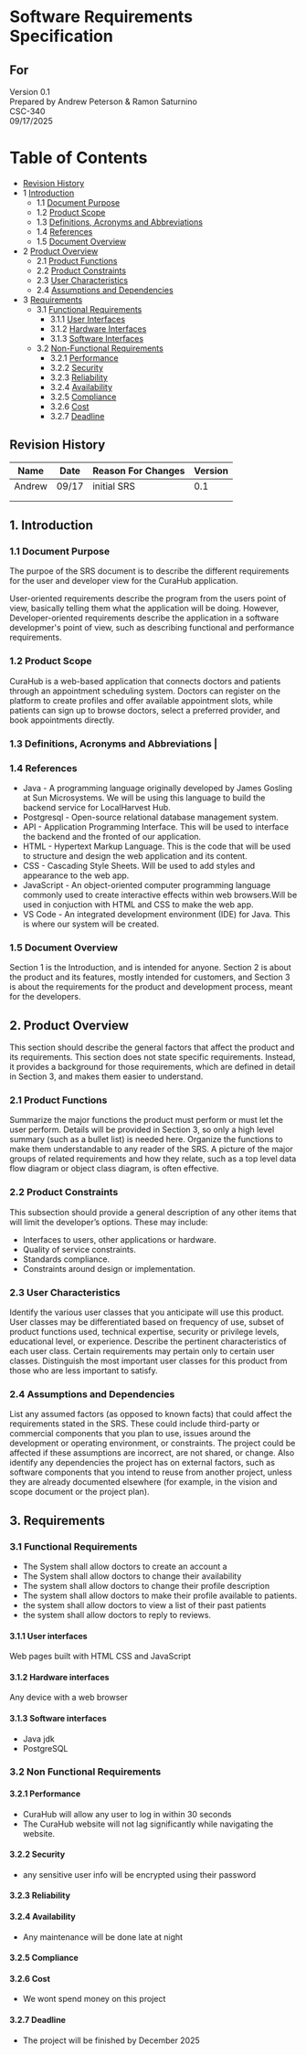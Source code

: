 # Software Requirements Specification
## For <project name>

Version 0.1  
Prepared by Andrew Peterson & Ramon Saturnino  
CSC-340  
09/17/2025

Table of Contents
=================
* [Revision History](#revision-history)
* 1 [Introduction](#1-introduction)
  * 1.1 [Document Purpose](#11-document-purpose)
  * 1.2 [Product Scope](#12-product-scope)
  * 1.3 [Definitions, Acronyms and Abbreviations](#13-definitions-acronyms-and-abbreviations)
  * 1.4 [References](#14-references)
  * 1.5 [Document Overview](#15-document-overview)
* 2 [Product Overview](#2-product-overview)
  * 2.1 [Product Functions](#21-product-functions)
  * 2.2 [Product Constraints](#22-product-constraints)
  * 2.3 [User Characteristics](#23-user-characteristics)
  * 2.4 [Assumptions and Dependencies](#24-assumptions-and-dependencies)
* 3 [Requirements](#3-requirements)
  * 3.1 [Functional Requirements](#31-functional-requirements)
    * 3.1.1 [User Interfaces](#311-user-interfaces)
    * 3.1.2 [Hardware Interfaces](#312-hardware-interfaces)
    * 3.1.3 [Software Interfaces](#313-software-interfaces)
  * 3.2 [Non-Functional Requirements](#32-non-functional-requirements)
    * 3.2.1 [Performance](#321-performance)
    * 3.2.2 [Security](#322-security)
    * 3.2.3 [Reliability](#323-reliability)
    * 3.2.4 [Availability](#324-availability)
    * 3.2.5 [Compliance](#325-compliance)
    * 3.2.6 [Cost](#326-cost)
    * 3.2.7 [Deadline](#327-deadline)

## Revision History
| Name | Date    | Reason For Changes  | Version   |
| ---- | ------- | ------------------- | --------- |
|Andrew| 09/17   | initial SRS         |  0.1      |
|      |         |                     |           |
|      |         |                     |           |

## 1. Introduction

### 1.1 Document Purpose
The purpoe of the SRS document is to describe the different requirements for the user and developer view for the CuraHub application.

User-oriented requirements describe the program from the users point of view, basically telling them what the application will be doing. However, Developer-oriented requirements describe the application in a software developmer's point of view, such as describing functional and performance requirements. 

### 1.2 Product Scope
CuraHub is a web-based application that connects doctors and patients through an appointment scheduling system. Doctors can register on the platform to create profiles and offer available appointment slots, while patients can sign up to browse doctors, select a preferred provider, and book appointments directly.


### 1.3 Definitions, Acronyms and Abbreviations                                                                                                                                                                          |

### 1.4 References
* Java - A programming language originally developed by James Gosling at Sun Microsystems. We will be using this language to build the backend service for LocalHarvest Hub.
* Postgresql - Open-source relational database management system.
* API - Application Programming Interface. This will be used to interface the backend and the fronted of our application. 
* HTML - Hypertext Markup Language. This is the code that will be used to structure and design the web application and its content.
* CSS - Cascading Style Sheets. Will be used to add styles and appearance to the web app.
* JavaScript - An object-oriented computer programming language commonly used to create interactive effects within web browsers.Will be used in conjuction with HTML and CSS to make the web app.
* VS Code - An integrated development environment (IDE) for Java. This is where our system will be created. 

### 1.5 Document Overview
Section 1 is the Introduction, and is intended for anyone. Section 2 is about the product and its features, mostly intended for customers, and Section 3 is about the requirements for the product and development process, meant for the developers.

## 2. Product Overview
This section should describe the general factors that affect the product and its requirements. This section does not state specific requirements. Instead, it provides a background for those requirements, which are defined in detail in Section 3, and makes them easier to understand.

### 2.1 Product Functions
Summarize the major functions the product must perform or must let the user perform. Details will be provided in Section 3, so only a high level summary (such as a bullet list) is needed here. Organize the functions to make them understandable to any reader of the SRS. A picture of the major groups of related requirements and how they relate, such as a top level data flow diagram or object class diagram, is often effective.

### 2.2 Product Constraints
This subsection should provide a general description of any other items that will limit the developer’s options. These may include:  

* Interfaces to users, other applications or hardware.  
* Quality of service constraints.  
* Standards compliance.  
* Constraints around design or implementation.
  
### 2.3 User Characteristics
Identify the various user classes that you anticipate will use this product. User classes may be differentiated based on frequency of use, subset of product functions used, technical expertise, security or privilege levels, educational level, or experience. Describe the pertinent characteristics of each user class. Certain requirements may pertain only to certain user classes. Distinguish the most important user classes for this product from those who are less important to satisfy.

### 2.4 Assumptions and Dependencies
List any assumed factors (as opposed to known facts) that could affect the requirements stated in the SRS. These could include third-party or commercial components that you plan to use, issues around the development or operating environment, or constraints. The project could be affected if these assumptions are incorrect, are not shared, or change. Also identify any dependencies the project has on external factors, such as software components that you intend to reuse from another project, unless they are already documented elsewhere (for example, in the vision and scope document or the project plan).

## 3. Requirements

### 3.1 Functional Requirements 

* The System shall allow doctors to create an account a
* The System shall allow doctors to change their availability
* The system shall allow doctors to change their profile description 
* The system shall allow doctors to make their profile available to patients.
* the system shall allow doctors to view a list of their past patients
* the system shall allow doctors to reply to reviews.

#### 3.1.1 User interfaces
Web pages built with HTML CSS and JavaScript

#### 3.1.2 Hardware interfaces
Any device with a web browser

#### 3.1.3 Software interfaces
* Java jdk
* PostgreSQL

### 3.2 Non Functional Requirements 

#### 3.2.1 Performance
* CuraHub will allow any user to log in within 30 seconds
* The CuraHub website will not lag significantly while navigating the website.

#### 3.2.2 Security
* any sensitive user info will be encrypted using their password

#### 3.2.3 Reliability


#### 3.2.4 Availability
* Any maintenance will be done late at night 

#### 3.2.5 Compliance


#### 3.2.6 Cost
* We wont spend money on this project

#### 3.2.7 Deadline
* The project will be finished by December 2025
